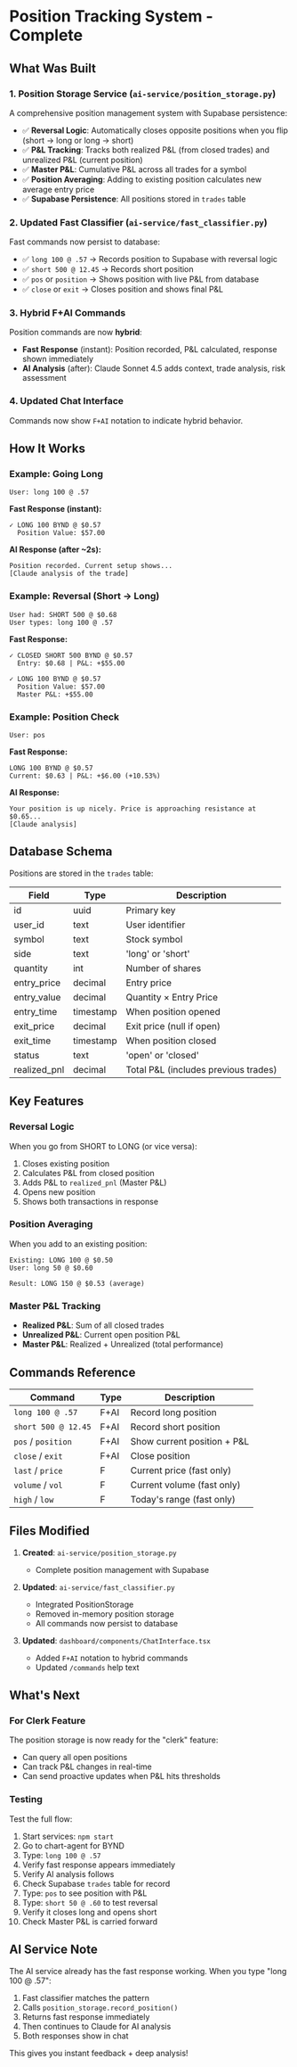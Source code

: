 # Position Tracking System - Complete

## What Was Built

### 1. **Position Storage Service** (`ai-service/position_storage.py`)
A comprehensive position management system with Supabase persistence:

- ✅ **Reversal Logic**: Automatically closes opposite positions when you flip (short → long or long → short)
- ✅ **P&L Tracking**: Tracks both realized P&L (from closed trades) and unrealized P&L (current position)
- ✅ **Master P&L**: Cumulative P&L across all trades for a symbol
- ✅ **Position Averaging**: Adding to existing position calculates new average entry price
- ✅ **Supabase Persistence**: All positions stored in `trades` table

### 2. **Updated Fast Classifier** (`ai-service/fast_classifier.py`)
Fast commands now persist to database:

- ✅ `long 100 @ .57` → Records position to Supabase with reversal logic
- ✅ `short 500 @ 12.45` → Records short position
- ✅ `pos` or `position` → Shows position with live P&L from database
- ✅ `close` or `exit` → Closes position and shows final P&L

### 3. **Hybrid F+AI Commands**
Position commands are now **hybrid**:
- **Fast Response** (instant): Position recorded, P&L calculated, response shown immediately
- **AI Analysis** (after): Claude Sonnet 4.5 adds context, trade analysis, risk assessment

### 4. **Updated Chat Interface**
Commands now show `F+AI` notation to indicate hybrid behavior.

## How It Works

### Example: Going Long

```
User: long 100 @ .57
```

**Fast Response (instant):**
```
✓ LONG 100 BYND @ $0.57
  Position Value: $57.00
```

**AI Response (after ~2s):**
```
Position recorded. Current setup shows...
[Claude analysis of the trade]
```

### Example: Reversal (Short → Long)

```
User had: SHORT 500 @ $0.68
User types: long 100 @ .57
```

**Fast Response:**
```
✓ CLOSED SHORT 500 BYND @ $0.57
  Entry: $0.68 | P&L: +$55.00

✓ LONG 100 BYND @ $0.57
  Position Value: $57.00
  Master P&L: +$55.00
```

### Example: Position Check

```
User: pos
```

**Fast Response:**
```
LONG 100 BYND @ $0.57
Current: $0.63 | P&L: +$6.00 (+10.53%)
```

**AI Response:**
```
Your position is up nicely. Price is approaching resistance at $0.65...
[Claude analysis]
```

## Database Schema

Positions are stored in the `trades` table:

| Field | Type | Description |
|-------|------|-------------|
| id | uuid | Primary key |
| user_id | text | User identifier |
| symbol | text | Stock symbol |
| side | text | 'long' or 'short' |
| quantity | int | Number of shares |
| entry_price | decimal | Entry price |
| entry_value | decimal | Quantity × Entry Price |
| entry_time | timestamp | When position opened |
| exit_price | decimal | Exit price (null if open) |
| exit_time | timestamp | When position closed |
| status | text | 'open' or 'closed' |
| realized_pnl | decimal | Total P&L (includes previous trades) |

## Key Features

### Reversal Logic
When you go from SHORT to LONG (or vice versa):
1. Closes existing position
2. Calculates P&L from closed position
3. Adds P&L to `realized_pnl` (Master P&L)
4. Opens new position
5. Shows both transactions in response

### Position Averaging
When you add to an existing position:
```
Existing: LONG 100 @ $0.50
User: long 50 @ $0.60

Result: LONG 150 @ $0.53 (average)
```

### Master P&L Tracking
- **Realized P&L**: Sum of all closed trades
- **Unrealized P&L**: Current open position P&L
- **Master P&L**: Realized + Unrealized (total performance)

## Commands Reference

| Command | Type | Description |
|---------|------|-------------|
| `long 100 @ .57` | F+AI | Record long position |
| `short 500 @ 12.45` | F+AI | Record short position |
| `pos` / `position` | F+AI | Show current position + P&L |
| `close` / `exit` | F+AI | Close position |
| `last` / `price` | F | Current price (fast only) |
| `volume` / `vol` | F | Current volume (fast only) |
| `high` / `low` | F | Today's range (fast only) |

## Files Modified

1. **Created**: `ai-service/position_storage.py`
   - Complete position management with Supabase

2. **Updated**: `ai-service/fast_classifier.py`
   - Integrated PositionStorage
   - Removed in-memory position storage
   - All commands now persist to database

3. **Updated**: `dashboard/components/ChatInterface.tsx`
   - Added `F+AI` notation to hybrid commands
   - Updated `/commands` help text

## What's Next

### For Clerk Feature
The position storage is now ready for the "clerk" feature:
- Can query all open positions
- Can track P&L changes in real-time
- Can send proactive updates when P&L hits thresholds

### Testing
Test the full flow:
1. Start services: `npm start`
2. Go to chart-agent for BYND
3. Type: `long 100 @ .57`
4. Verify fast response appears immediately
5. Verify AI analysis follows
6. Check Supabase `trades` table for record
7. Type: `pos` to see position with P&L
8. Type: `short 50 @ .60` to test reversal
9. Verify it closes long and opens short
10. Check Master P&L is carried forward

## AI Service Note

The AI service already has the fast response working. When you type "long 100 @ .57":

1. Fast classifier matches the pattern
2. Calls `position_storage.record_position()`
3. Returns fast response immediately
4. Then continues to Claude for AI analysis
5. Both responses show in chat

This gives you instant feedback + deep analysis!
